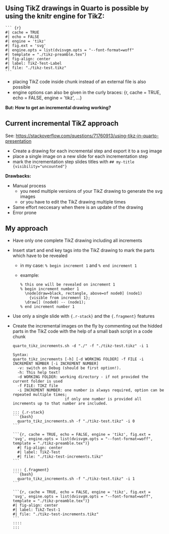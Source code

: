## Using TikZ drawings in Quarto is possible by using the knitr engine for TikZ:

````         
``` {r}
#| cache = TRUE
#| echo = FALSE
#| engine = 'tikz'
#| fig.ext = 'svg'
#| engine.opts = list(dvisvgm.opts = "--font-format=woff"
#| template = "./tikz-preamble.tex")
#| fig-align: center
#| label: TikZ-Test-Label
#| file: "./tikz-test.tikz"
```
````

-   placing TikZ code inside chunk instead of an external file is also possible
-   engine options can also be given in the curly braces: {r, cache = TRUE, echo = FALSE, engine = 'tikz', ...}

**But: How to get an incremental drawing working?**

## Current incremental TikZ approach

See: <https://stackoverflow.com/questions/71760913/using-tikz-in-quarto-presentation>

-   Create a drawing for each incremental step and export it to a svg image
-   place a single image on a new slide for each incrementation step
-   mark the incrementation step slides titles with `## my-title {visibility="uncounted"}`

**Drawbacks:**

-   Manual process
    -   you need multiple versions of your TikZ drawing to generate the svg images
    -   or you have to edit the TikZ drawing multiple times
-   Same effort neccesary when there is an update of the drawing
-   Error prone

## My approach

- Have only one complete TikZ drawing including all increments
- Insert start and end key tags into the TikZ drawing to mark the parts which have to be revealed
    - in my case: `% begin increment 1` and `% end increment 1`
    - example:

        ```
        % this one will be revealed on increment 1
        % begin increment number 1
          \node[draw=black, rectangle, above=of node0] (node1)
            {visible from increment 1};
          \draw[] (node0) -- (node1);
        % end increment number 1
       ```
- Use only a single slide with `{.r-stack}` and the `{.fragment}` features
- Create the incremental images on the fly by commenting out the hidded parts in the TikZ code with the help of a small bash script in a code chunk
  ```{bash}
  quarto_tikz_increments.sh -d "./" -f "./tikz-test.tikz" -i 1
  ```

  ``` 
  Syntax:
  quarto_tikz_increments [-h] [-d WORKING FOLDER] -f FILE -i INCREMENT NUMBER [-i INCREMENT NUMBER]
    -v: switch on Debug (should be first option!).
    -h: This help text!
    -d WORKING FOLDER: working directory - if not provided the current folder is used
    -f FILE: TIKZ file 
    -i INCREMENT NUMBER: one number is always required, option can be repeated multiple times;
                         if only one number is provided all increments up to that number are included.
  ```

  ````
  ::: {.r-stack}
  ```{bash}
    quarto_tikz_increments.sh -f "./tikz-test.tikz" -i 0
  ```

  ```{r, cache = TRUE, echo = FALSE, engine = 'tikz', fig.ext = 'svg', engine.opts = list(dvisvgm.opts = "--font-format=woff", template = "./tikz-preamble.tex")}
    #| fig-align: center
    #| label: TikZ-Test
    #| file: "./tikz-test-increments.tikz"
  ```

  :::: {.fragment}
  ```{bash}
    quarto_tikz_increments.sh -f "./tikz-test.tikz" -i 1
  ```

  ```{r, cache = TRUE, echo = FALSE, engine = 'tikz', fig.ext = 'svg', engine.opts = list(dvisvgm.opts = "--font-format=woff", template = "./tikz-preamble.tex")}
  #| fig-align: center
  #| label: TikZ-Test-1
  #| file: "./tikz-test-increments.tikz"
  ```
  ::::
  :::
````
